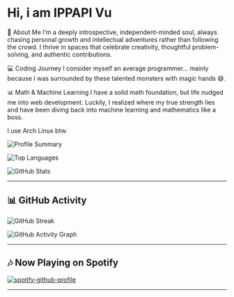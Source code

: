 # Hi, i am IPPAPI Vu

🌌 About Me
I’m a deeply introspective, independent-minded soul, always chasing personal growth and intellectual adventures rather than following the crowd. I thrive in spaces that celebrate creativity, thoughtful problem-solving, and authentic contributions.

💻 Coding Journey
I consider myself an average programmer… mainly because I was surrounded by these talented monsters with magic hands 😅.

📊 Math & Machine Learning
I have a solid math foundation, but life nudged me into web development. Luckily, I realized where my true strength lies and have been diving back into machine learning and mathematics like a boss.

I use Arch Linux btw.

<!-- Profile Summary Cards -->
![Profile Summary](https://github-profile-summary-cards.vercel.app/api/cards/profile-details?username=ippapi&theme=radical)

<!-- Top Languages -->
![Top Languages](https://github-readme-stats.vercel.app/api/top-langs/?username=ippapi&layout=compact&theme=radical)

<!-- GitHub Stats -->
![GitHub Stats](https://github-readme-stats.vercel.app/api?username=ippapi&show_icons=true&theme=radical)

---

## 📊 GitHub Activity  

![GitHub Streak](https://github-readme-streak-stats.herokuapp.com/?user=ippapi&theme=radical)

![GitHub Activity Graph](https://github-readme-activity-graph.vercel.app/graph?usernam=ippapi&theme=radical)

---

## 🎶 Now Playing on Spotify  

[![spotify-github-profile](https://spotify-github-profile.kittinanx.com/api/view?uid=31gaudiikq7fivlcanxdls23pvw4&cover_image=true&theme=default&show_offline=false&background_color=121212&interchange=false&bar_color=53b14f&bar_color_cover=false)](https://github.com/kittinan/spotify-github-profile)

---
